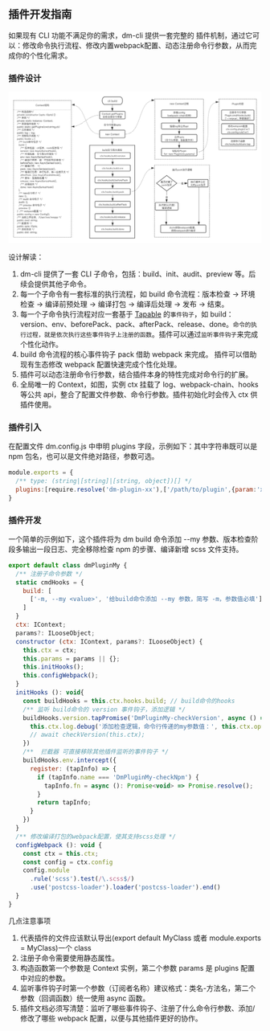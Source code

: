 ## 插件开发指南
如果现有 CLI 功能不满足你的需求，dm-cli 提供一套完整的 插件机制，通过它可以：修改命令执行流程、修改内置webpack配置、动态注册命令行参数，从而完成你的个性化需求。
### 插件设计
![install-error-msb4132](../assets/plugin-guide.png)

设计解读：
1. dm-cli 提供了一套 CLI 子命令，包括：build、init、audit、preview 等。后续会提供其他子命令。
2. 每一个子命令有一套标准的执行流程，如 build 命令流程：版本检查 → 环境检查 → 编译前预处理 → 编译打包 → 编译后处理 → 发布 → 结束。
3. 每一个子命令执行流程对应一套基于 [Tapable](https://github.com/webpack/tapable) 的`事件钩子`，如 build：version、env、beforePack、pack、afterPack、release、done。`命令的执行过程，就是依次执行这些事件钩子上注册的函数`。插件可以通过`监听事件钩子`来完成个性化动作。
4. build 命令流程的核心事件钩子 pack 借助 webpack 来完成。 插件可以借助现有生态修改 webpack 配置快速完成个性化处理。
5. 插件可以动态注册命令行参数，结合插件本身的特性完成对命令行的扩展。
6. 全局唯一的 Context，如图，实例 ctx 挂载了 log、webpack-chain、hooks 等公共 api，整合了配置文件参数、命令行参数。插件初始化时会传入 ctx 供插件使用。

### 插件引入
在配置文件 dm.config.js 中申明 plugins 字段，示例如下：其中字符串既可以是 npm 包名，也可以是文件绝对路径，参数可选。
```js
module.exports = {
  /** type: (string|[string]|[string, object])[] */
  plugins:[require.resolve('dm-plugin-xx'),['/path/to/plugin',{param:'xx'}]]
}
```

### 插件开发
一个简单的示例如下，这个插件将为 dm build 命令添加 --my 参数、版本检查阶段多输出一段日志、完全移除检查 npm 的步骤、编译新增 scss 文件支持。
```js
export default class dmPluginMy {
  /** 注册子命令参数 */
  static cmdHooks = {
    build: [
      ['-m, --my <value>', '给build命令添加 --my 参数，简写 -m，参数值必填']
    ]
  }
  ctx: IContext;
  params?: ILooseObject;
  constructor (ctx: IContext, params?: ILooseObject) {
    this.ctx = ctx;
    this.params = params || {};
    this.initHooks();
    this.configWebpack();
  }
  initHooks (): void{
    const buildHooks = this.ctx.hooks.build; // build命令的hooks
    /** 监听 build命令的 version 事件钩子，添加逻辑 */
    buildHooks.version.tapPromise('DmPluginMy-checkVersion', async () => {
      this.ctx.log.debug('添加检查逻辑，命令行传递的my参数值：', this.ctx.opts.my)
      // await checkVersion(this.ctx);
    })
    /**  拦截器 可直接移除其他插件监听的事件钩子 */
    buildHooks.env.intercept({
      register: (tapInfo) => {
        if (tapInfo.name === 'DmPluginMy-checkNpm') {
          tapInfo.fn = async (): Promise<void> => Promise.resolve();
        }
        return tapInfo;
      }
    })
  }
  /** 修改编译打包的webpack配置，使其支持scss处理 */
  configWebpack (): void {
    const ctx = this.ctx;
    const config = ctx.config
    config.module
      .rule('scss').test(/\.scss$/)
      .use('postcss-loader').loader('postcss-loader').end()
  }
}
```
几点注意事项
1. 代表插件的文件应该默认导出(export default MyClass 或者 module.exports = MyClass)一个 class
2. 注册子命令需要使用静态属性。
3. 构造函数第一个参数是 Context 实例，第二个参数 params 是 plugins 配置中对应的参数。
4. 监听事件钩子时第一个参数（订阅者名称）建议格式：类名-方法名，第二个参数（回调函数）统一使用 async 函数。
5. 插件文档必须写清楚：监听了哪些事件钩子、注册了什么命令行参数、添加/修改了哪些 webpack 配置，以便与其他插件更好的协作。